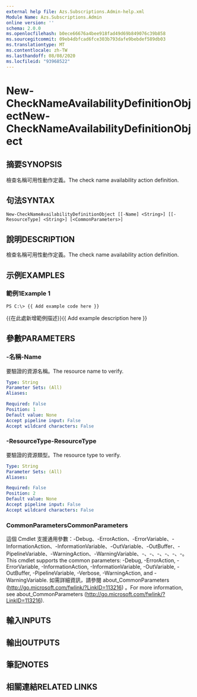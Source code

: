 ```yaml
---
external help file: Azs.Subscriptions.Admin-help.xml
Module Name: Azs.Subscriptions.Admin
online version: ''
schema: 2.0.0
ms.openlocfilehash: b0ece66676a4bee918fad49d69b849076c39b858
ms.sourcegitcommit: 09eb4dbfcad6fce303b793dafe9bebdef589db03
ms.translationtype: MT
ms.contentlocale: zh-TW
ms.lasthandoff: 08/08/2020
ms.locfileid: "93968522"
---
```

# <span data-ttu-id="a87f3-101">New-CheckNameAvailabilityDefinitionObject</span><span class="sxs-lookup"><span data-stu-id="a87f3-101">New-CheckNameAvailabilityDefinitionObject</span></span>

## <span data-ttu-id="a87f3-102">摘要</span><span class="sxs-lookup"><span data-stu-id="a87f3-102">SYNOPSIS</span></span>
<span data-ttu-id="a87f3-103">檢查名稱可用性動作定義。</span><span class="sxs-lookup"><span data-stu-id="a87f3-103">The check name availability action definition.</span></span>

## <span data-ttu-id="a87f3-104">句法</span><span class="sxs-lookup"><span data-stu-id="a87f3-104">SYNTAX</span></span>

```
New-CheckNameAvailabilityDefinitionObject [[-Name] <String>] [[-ResourceType] <String>] [<CommonParameters>]
```

## <span data-ttu-id="a87f3-105">說明</span><span class="sxs-lookup"><span data-stu-id="a87f3-105">DESCRIPTION</span></span>
<span data-ttu-id="a87f3-106">檢查名稱可用性動作定義。</span><span class="sxs-lookup"><span data-stu-id="a87f3-106">The check name availability action definition.</span></span>

## <span data-ttu-id="a87f3-107">示例</span><span class="sxs-lookup"><span data-stu-id="a87f3-107">EXAMPLES</span></span>

### <span data-ttu-id="a87f3-108">範例1</span><span class="sxs-lookup"><span data-stu-id="a87f3-108">Example 1</span></span>
```
PS C:\> {{ Add example code here }}
```

<span data-ttu-id="a87f3-109">{{在此處新增範例描述}}</span><span class="sxs-lookup"><span data-stu-id="a87f3-109">{{ Add example description here }}</span></span>

## <span data-ttu-id="a87f3-110">參數</span><span class="sxs-lookup"><span data-stu-id="a87f3-110">PARAMETERS</span></span>

### <span data-ttu-id="a87f3-111">-名稱</span><span class="sxs-lookup"><span data-stu-id="a87f3-111">-Name</span></span>
<span data-ttu-id="a87f3-112">要驗證的資源名稱。</span><span class="sxs-lookup"><span data-stu-id="a87f3-112">The resource name to verify.</span></span>

```yaml
Type: String
Parameter Sets: (All)
Aliases: 

Required: False
Position: 1
Default value: None
Accept pipeline input: False
Accept wildcard characters: False
```

### <span data-ttu-id="a87f3-113">-ResourceType</span><span class="sxs-lookup"><span data-stu-id="a87f3-113">-ResourceType</span></span>
<span data-ttu-id="a87f3-114">要驗證的資源類型。</span><span class="sxs-lookup"><span data-stu-id="a87f3-114">The resource type to verify.</span></span>

```yaml
Type: String
Parameter Sets: (All)
Aliases: 

Required: False
Position: 2
Default value: None
Accept pipeline input: False
Accept wildcard characters: False
```

### <span data-ttu-id="a87f3-115">CommonParameters</span><span class="sxs-lookup"><span data-stu-id="a87f3-115">CommonParameters</span></span>
<span data-ttu-id="a87f3-116">這個 Cmdlet 支援通用參數：-Debug、-ErrorAction、-ErrorVariable、-InformationAction、-InformationVariable、-OutVariable、-OutBuffer、-PipelineVariable、-WarningAction、-WarningVariable、-、-、-、-、-、-。</span><span class="sxs-lookup"><span data-stu-id="a87f3-116">This cmdlet supports the common parameters: -Debug, -ErrorAction, -ErrorVariable, -InformationAction, -InformationVariable, -OutVariable, -OutBuffer, -PipelineVariable, -Verbose, -WarningAction, and -WarningVariable.</span></span> <span data-ttu-id="a87f3-117">如需詳細資訊，請參閱 about_CommonParameters (http://go.microsoft.com/fwlink/?LinkID=113216) 。</span><span class="sxs-lookup"><span data-stu-id="a87f3-117">For more information, see about_CommonParameters (http://go.microsoft.com/fwlink/?LinkID=113216).</span></span>

## <span data-ttu-id="a87f3-118">輸入</span><span class="sxs-lookup"><span data-stu-id="a87f3-118">INPUTS</span></span>

## <span data-ttu-id="a87f3-119">輸出</span><span class="sxs-lookup"><span data-stu-id="a87f3-119">OUTPUTS</span></span>

## <span data-ttu-id="a87f3-120">筆記</span><span class="sxs-lookup"><span data-stu-id="a87f3-120">NOTES</span></span>

## <span data-ttu-id="a87f3-121">相關連結</span><span class="sxs-lookup"><span data-stu-id="a87f3-121">RELATED LINKS</span></span>

